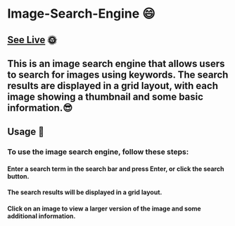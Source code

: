 # Image-Search-Engine 😄
## [See Live](https://stardust130.github.io/Image-Search-Engine/) 🌞


## This is an image search engine that allows users to search for images using keywords. The search results are displayed in a grid layout, with each image showing a thumbnail and some basic information.😎

## Usage 🎃

### To use the image search engine, follow these steps:

#### Enter a search term in the search bar and press Enter, or click the search button.
#### The search results will be displayed in a grid layout.
#### Click on an image to view a larger version of the image and some additional information.

